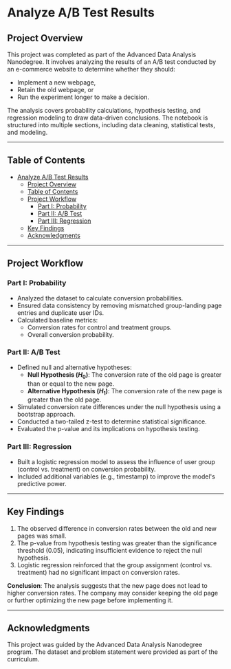 

# Analyze A/B Test Results

## Project Overview

This project was completed as part of the Advanced Data Analysis Nanodegree. It involves analyzing the results of an A/B test conducted by an e-commerce website to determine whether they should:

- Implement a new webpage,
- Retain the old webpage, or
- Run the experiment longer to make a decision.

The analysis covers probability calculations, hypothesis testing, and regression modeling to draw data-driven conclusions. The notebook is structured into multiple sections, including data cleaning, statistical tests, and modeling.

---

## Table of Contents

- [Analyze A/B Test Results](#analyze-ab-test-results)
  - [Project Overview](#project-overview)
  - [Table of Contents](#table-of-contents)
  - [Project Workflow](#project-workflow)
    - [Part I: Probability](#part-i-probability)
    - [Part II: A/B Test](#part-ii-ab-test)
    - [Part III: Regression](#part-iii-regression)
  - [Key Findings](#key-findings)
  - [Acknowledgments](#acknowledgments)

---

## Project Workflow

### Part I: Probability

- Analyzed the dataset to calculate conversion probabilities.
- Ensured data consistency by removing mismatched group-landing page entries and duplicate user IDs.
- Calculated baseline metrics:
  - Conversion rates for control and treatment groups.
  - Overall conversion probability.

### Part II: A/B Test

- Defined null and alternative hypotheses:
  - **Null Hypothesis ($H_0$)**: The conversion rate of the old page is greater than or equal to the new page.
  - **Alternative Hypothesis ($H_1$)**: The conversion rate of the new page is greater than the old page.
- Simulated conversion rate differences under the null hypothesis using a bootstrap approach.
- Conducted a two-tailed z-test to determine statistical significance.
- Evaluated the p-value and its implications on hypothesis testing.

### Part III: Regression

- Built a logistic regression model to assess the influence of user group (control vs. treatment) on conversion probability.
- Included additional variables (e.g., timestamp) to improve the model's predictive power.

---

## Key Findings

1. The observed difference in conversion rates between the old and new pages was small.
2. The p-value from hypothesis testing was greater than the significance threshold (0.05), indicating insufficient evidence to reject the null hypothesis.
3. Logistic regression reinforced that the group assignment (control vs. treatment) had no significant impact on conversion rates.

**Conclusion**: The analysis suggests that the new page does not lead to higher conversion rates. The company may consider keeping the old page or further optimizing the new page before implementing it.

---


## Acknowledgments

This project was guided by the Advanced Data Analysis Nanodegree program. The dataset and problem statement were provided as part of the curriculum.
